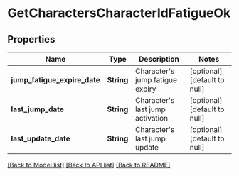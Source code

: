 # GetCharactersCharacterIdFatigueOk

## Properties
Name | Type | Description | Notes
------------ | ------------- | ------------- | -------------
**jump_fatigue_expire_date** | **String** | Character&#39;s jump fatigue expiry | [optional] [default to null]
**last_jump_date** | **String** | Character&#39;s last jump activation | [optional] [default to null]
**last_update_date** | **String** | Character&#39;s last jump update | [optional] [default to null]

[[Back to Model list]](../README.md#documentation-for-models) [[Back to API list]](../README.md#documentation-for-api-endpoints) [[Back to README]](../README.md)


